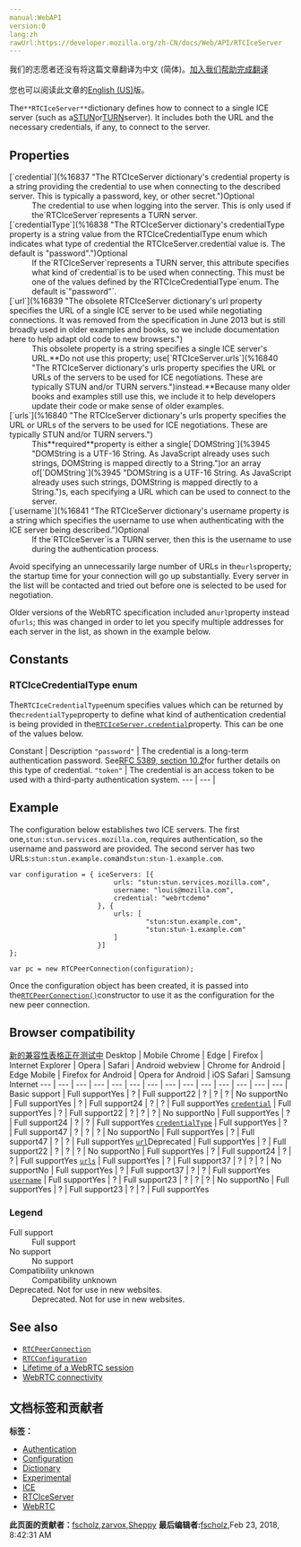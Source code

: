 ```yaml
---
manual:WebAPI
version:0
lang:zh
rawUrl:https://developer.mozilla.org/zh-CN/docs/Web/API/RTCIceServer
---
```




<bdi>我们的志愿者还没有将这篇文章翻译为<bdi>中文 (简体)</bdi>。[加入我们帮助完成翻译](%16834 "")<br></br>您也可以阅读此文章的[English (US)](%16835 "")版。</bdi>






The`**RTCIceServer**`dictionary defines how to connect to a single ICE server (such as a[STUN](%16779 "STUN: STUN (Session Traversal Utilities for NAT) is an auxiliary protocol for transmitting data around a NAT (Network Address Translator). STUN returns the IP address, port, and connectivity status of a networked computer behind a NAT.")or[TURN](%16836 "TURN: TURN (Traversal Using Relays around NAT) is a protocol enabling a computer to receive and send data from behind a Network Address Translator (NAT) or firewall.")server). It includes both the URL and the necessary credentials, if any, to connect to the server.


## Properties<a name="Properties"></a>
<dl><dt>[`credential`](%16837 "The RTCIceServer dictionary's credential property is a string providing the credential to use when connecting to the described server. This is typically a password, key, or other secret.")Optional</dt><dd>The credential to use when logging into the server. This is only used if the`RTCIceServer`represents a TURN server.</dd><dt>[`credentialType`](%16838 "The RTCIceServer dictionary's credentialType property is a string value from the RTCIceCredentialType enum which indicates what type of credential the RTCIceServer.credential value is. The default is "password".")Optional</dt><dd>If the`RTCIceServer`represents a TURN server, this attribute specifies what kind of`credential`is to be used when connecting. This must be one of the values defined by the`RTCIceCredentialType`enum. The default is`"password"`.</dd><dt>[`url`](%16839 "The obsolete RTCIceServer dictionary's url property specifies the URL of a single ICE server to be used while negotiating connections. It was removed from the specification in June 2013 but is still broadly used in older examples and books, so we include documentation here to help adapt old code to new browsers.")<i></i></dt><dd>This obsolete property is a string specifies a single ICE server&#39;s URL.**Do not use this property; use[`RTCIceServer.urls`](%16840 "The RTCIceServer dictionary's urls property specifies the URL or URLs of the servers to be used for ICE negotiations. These are typically STUN and/or TURN servers.")instead.**Because many older books and examples still use this, we include it to help developers update their code or make sense of older examples.</dd><dt>[`urls`](%16840 "The RTCIceServer dictionary's urls property specifies the URL or URLs of the servers to be used for ICE negotiations. These are typically STUN and/or TURN servers.")</dt><dd>This**required**property is either a single[`DOMString`](%3945 "DOMString is a UTF-16 String. As JavaScript already uses such strings, DOMString is mapped directly to a String.")or an array of[`DOMString`](%3945 "DOMString is a UTF-16 String. As JavaScript already uses such strings, DOMString is mapped directly to a String.")s, each specifying a URL which can be used to connect to the server.</dd><dt>[`username`](%16841 "The RTCIceServer dictionary's username property is a string which specifies the username to use when authenticating with the ICE server being described.")Optional</dt><dd>If the`RTCIceServer`is a TURN server, then this is the username to use during the authentication process.</dd></dl>

Avoid specifying an unnecessarily large number of URLs in the`urls`property; the startup time for your connection will go up substantially. Every server in the list will be contacted and tried out before one is selected to be used for negotiation.



Older versions of the WebRTC specification included an`url`property instead of`urls`; this was changed in order to let you specify multiple addresses for each server in the list, as shown in the example below.



## Constants<a name="Constants"></a>

### RTCIceCredentialType enum<a name="RTCIceCredentialType_enum"></a>


The`RTCIceCredentialType`enum specifies values which can be returned by the`credentialType`property to define what kind of authentication credential is being provided in the[`RTCIceServer.credential`](%16837 "The RTCIceServer dictionary's credential property is a string providing the credential to use when connecting to the described server. This is typically a password, key, or other secret.")property. This can be one of the values below.

Constant | Description 
`"password"` | The credential is a long-term authentication password. See[RFC 5389, section 10.2](%16842 "")for further details on this type of credential. 
`"token"` | The credential is an access token to be used with a third-party authentication system. 
 ---  |  ---  | 

## Example<a name="Example"></a>


The configuration below establishes two ICE servers. The first one,`stun:stun.services.mozilla.com`, requires authentication, so the username and password are provided. The second server has two URLs:`stun:stun.example.com`and`stun:stun-1.example.com`.


```
var configuration = { iceServers: [{
                          urls: "stun:stun.services.mozilla.com",
                          username: "louis@mozilla.com", 
                          credential: "webrtcdemo"
                      }, {
                          urls: [
                                  "stun:stun.example.com",
                                  "stun:stun-1.example.com"
                          ]
                      }]
};

var pc = new RTCPeerConnection(configuration);
```


Once the configuration object has been created, it is passed into the[`RTCPeerConnection()`](%16843 "The RTCPeerConnection() constructor returns a newly-created RTCPeerConnection, which represents a connection between the local device and a remote peer.")constructor to use it as the configuration for the new peer connection.


## Browser compatibility<a name="Browser_compatibility"></a>
[新的兼容性表格正在测试中<i></i>](%3360 "")
<abbr>Desktop<i></i></abbr> | <abbr>Mobile<i></i></abbr> 
<abbr>Chrome<i></i></abbr> | <abbr>Edge<i></i></abbr> | <abbr>Firefox<i></i></abbr> | <abbr>Internet Explorer<i></i></abbr> | <abbr>Opera<i></i></abbr> | <abbr>Safari<i></i></abbr> | <abbr>Android webview<i></i></abbr> | <abbr>Chrome for Android<i></i></abbr> | <abbr>Edge Mobile<i></i></abbr> | <abbr>Firefox for Android<i></i></abbr> | <abbr>Opera for Android<i></i></abbr> | <abbr>iOS Safari<i></i></abbr> | <abbr>Samsung Internet<i></i></abbr> 
 ---  |  ---  |  ---  |  ---  |  ---  |  ---  |  ---  |  ---  |  ---  |  ---  |  ---  |  ---  |  ---  |  ---  | 
Basic support | <abbr>Full support</abbr>Yes | <abbr>?</abbr> | <abbr>Full support</abbr>22 | <abbr>?</abbr> | <abbr>?</abbr> | <abbr>?</abbr> | <abbr>No support</abbr>No | <abbr>Full support</abbr>Yes | <abbr>?</abbr> | <abbr>Full support</abbr>24 | <abbr>?</abbr> | <abbr>?</abbr> | <abbr>Full support</abbr>Yes 
[`credential`](%16844 "") | <abbr>Full support</abbr>Yes | <abbr>?</abbr> | <abbr>Full support</abbr>22 | <abbr>?</abbr> | <abbr>?</abbr> | <abbr>?</abbr> | <abbr>No support</abbr>No | <abbr>Full support</abbr>Yes | <abbr>?</abbr> | <abbr>Full support</abbr>24 | <abbr>?</abbr> | <abbr>?</abbr> | <abbr>Full support</abbr>Yes 
[`credentialType`](%16845 "") | <abbr>Full support</abbr>Yes | <abbr>?</abbr> | <abbr>Full support</abbr>47 | <abbr>?</abbr> | <abbr>?</abbr> | <abbr>?</abbr> | <abbr>No support</abbr>No | <abbr>Full support</abbr>Yes | <abbr>?</abbr> | <abbr>Full support</abbr>47 | <abbr>?</abbr> | <abbr>?</abbr> | <abbr>Full support</abbr>Yes 
[`url`](%16846 "")<abbr>Deprecated<i></i></abbr> | <abbr>Full support</abbr>Yes | <abbr>?</abbr> | <abbr>Full support</abbr>22 | <abbr>?</abbr> | <abbr>?</abbr> | <abbr>?</abbr> | <abbr>No support</abbr>No | <abbr>Full support</abbr>Yes | <abbr>?</abbr> | <abbr>Full support</abbr>24 | <abbr>?</abbr> | <abbr>?</abbr> | <abbr>Full support</abbr>Yes 
[`urls`](%16847 "") | <abbr>Full support</abbr>Yes | <abbr>?</abbr> | <abbr>Full support</abbr>37 | <abbr>?</abbr> | <abbr>?</abbr> | <abbr>?</abbr> | <abbr>No support</abbr>No | <abbr>Full support</abbr>Yes | <abbr>?</abbr> | <abbr>Full support</abbr>37 | <abbr>?</abbr> | <abbr>?</abbr> | <abbr>Full support</abbr>Yes 
[`username`](%16848 "") | <abbr>Full support</abbr>Yes | <abbr>?</abbr> | <abbr>Full support</abbr>23 | <abbr>?</abbr> | <abbr>?</abbr> | <abbr>?</abbr> | <abbr>No support</abbr>No | <abbr>Full support</abbr>Yes | <abbr>?</abbr> | <abbr>Full support</abbr>23 | <abbr>?</abbr> | <abbr>?</abbr> | <abbr>Full support</abbr>Yes 


### Legend<a name="Legend"></a>
<dl><dt><abbr>Full support</abbr></dt><dd>Full support</dd><dt><abbr>No support</abbr></dt><dd>No support</dd><dt><abbr>Compatibility unknown</abbr></dt><dd>Compatibility unknown</dd><dt><abbr>Deprecated. Not for use in new websites.<i></i></abbr></dt><dd>Deprecated. Not for use in new websites.</dd></dl>


## See also<a name="See_also"></a>

* [`RTCPeerConnection`](%16675 "The RTCPeerConnection interface represents a WebRTC connection between the local computer and a remote peer. It provides methods to connect to a remote peer, maintain and monitor the connection, and close the connection once it's no longer needed.")
* [`RTCConfiguration`](%16849 "The RTCConfiguration dictionary is used to provide configuration options for an RTCPeerConnection. It may be passed into the constructor when instantiating a connection, or used with the RTCPeerConnection.getConfiguration() and RTCPeerConnection.setConfiguration() methods, which allow inspecting and changing the configuration while a connection is established.")
* [Lifetime of a WebRTC session](%16770 "")
* [WebRTC connectivity](%16771 "")



## 文档标签和贡献者
**标签：**
* [Authentication](%16850 "")
* [Configuration](%3842 "")
* [Dictionary](%3539 "")
* [Experimental](%3379 "")
* [ICE](%16818 "")
* [RTCIceServer](%16851 "")
* [WebRTC](%5058 "")

**此页面的贡献者：**[fscholz](%60 ""),[zarvox](%16852 ""),[Sheppy](%405 "")
**最后编辑者:**[fscholz](%60 ""),<time>Feb 23, 2018, 8:42:31 AM</time>


